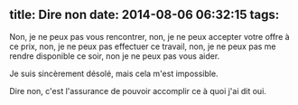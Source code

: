 title: Dire non
date: 2014-08-06 06:32:15
tags:
---
Non, je ne peux pas vous rencontrer, non, je ne peux accepter votre offre à ce prix, non, je ne peux pas effectuer ce travail, non, je ne peux pas me rendre disponible ce soir, non je ne peux pas vous aider.

Je suis sincèrement désolé, mais cela m'est impossible.

Dire non, c'est l'assurance de pouvoir accomplir ce à quoi j'ai dit oui.
